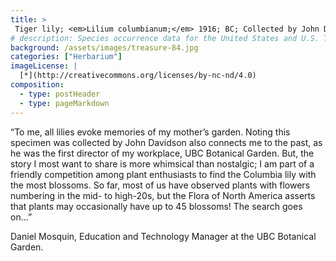 ```yaml
---
title: >
 Tiger lily; <em>Lilium columbianum;</em> 1916; BC; Collected by John Davidson
# description: Species occurrence data for the United States and U.S. Territories.
background: /assets/images/treasure-84.jpg
categories: ["Herbarium"]
imageLicense: |
  [*](http://creativecommons.org/licenses/by-nc-nd/4.0)
composition:
  - type: postHeader
  - type: pageMarkdown
---
```


“To me, all lilies evoke memories of my mother’s garden. Noting this specimen was collected by John Davidson also connects me to the past, as he was the first director of my workplace, UBC Botanical Garden. But, the story I most want to share is more whimsical than nostalgic; I am part of a friendly competition among plant enthusiasts to find the Columbia lily with the most blossoms. So far, most of us have observed plants with flowers numbering in the mid- to high-20s, but the Flora of North America asserts that plants may occasionally have up to 45 blossoms! The search goes on…”

Daniel Mosquin, Education and Technology Manager at the UBC Botanical Garden.